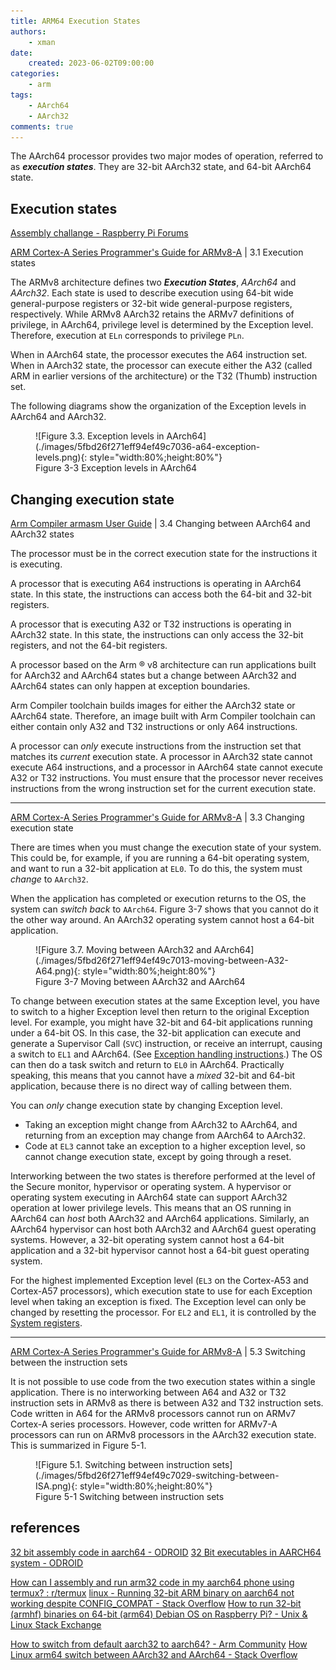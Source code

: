 ```yaml
---
title: ARM64 Execution States
authors:
    - xman
date:
    created: 2023-06-02T09:00:00
categories:
    - arm
tags:
    - AArch64
    - AArch32
comments: true
---
```


The AArch64 processor provides two major modes of operation, referred to as ***execution states***. They are 32-bit AArch32 state, and 64-bit AArch64 state.

<!-- more -->

## Execution states

[Assembly challange - Raspberry Pi Forums](https://forums.raspberrypi.com/viewtopic.php?t=228003)

[ARM Cortex-A Series Programmer's Guide for ARMv8-A](https://developer.arm.com/documentation/den0024/a/An-Introduction-to-the-ARMv8-Instruction-Sets) | 3.1 Execution states

The ARMv8 architecture defines two ***Execution States***, *AArch64* and *AArch32*. Each state is used to describe execution using 64-bit wide general-purpose registers or 32-bit wide general-purpose registers, respectively. While ARMv8 AArch32 retains the ARMv7 definitions of privilege, in AArch64, privilege level is determined by the Exception level. Therefore, execution at `ELn` corresponds to privilege `PLn`.

When in AArch64 state, the processor executes the A64 instruction set. When in AArch32 state, the processor can execute either the A32 (called ARM in earlier versions of the architecture) or the T32 (Thumb) instruction set.

The following diagrams show the organization of the Exception levels in AArch64 and AArch32.

<figure markdown="span">
    <!-- https://documentation-service.arm.com/static/5fbd26f271eff94ef49c7036 -->
    ![Figure 3.3. Exception levels in AArch64](./images/5fbd26f271eff94ef49c7036-a64-exception-levels.png){: style="width:80%;height:80%"}
    <figcaption>Figure 3-3 Exception levels in AArch64</figcaption>
</figure>

## Changing execution state

[Arm Compiler armasm User Guide](https://developer.arm.com/documentation/dui0801/latest) | 3.4 Changing between AArch64 and AArch32 states

The processor must be in the correct execution state for the instructions it is executing.

A processor that is executing A64 instructions is operating in AArch64 state. In this state, the instructions can access both the 64-bit and 32-bit registers.

A processor that is executing A32 or T32 instructions is operating in AArch32 state. In this state, the instructions can only access the 32-bit registers, and not the 64-bit registers.

A processor based on the Arm ® v8 architecture can run applications built for AArch32 and AArch64 states but a change between AArch32 and AArch64 states can only happen at exception boundaries.

Arm Compiler toolchain builds images for either the AArch32 state or AArch64 state. Therefore, an image built with Arm Compiler toolchain can either contain only A32 and T32 instructions or only A64 instructions.

A processor can *only* execute instructions from the instruction set that matches its *current* execution state. A processor in AArch32 state cannot execute A64 instructions, and a processor in AArch64 state cannot execute A32 or T32 instructions. You must ensure that the processor never receives instructions from the wrong instruction set for the current execution state.

---

[ARM Cortex-A Series Programmer's Guide for ARMv8-A](https://developer.arm.com/documentation/den0024/a/An-Introduction-to-the-ARMv8-Instruction-Sets) | 3.3 Changing execution state

There are times when you must change the execution state of your system. This could be, for example, if you are running a 64-bit operating system, and want to run a 32-bit application at `EL0`. To do this, the system must *change* to `AArch32`.

When the application has completed or execution returns to the OS, the system can *switch back* to `AArch64`. Figure 3-7 shows that you cannot do it the other way around. An AArch32 operating system cannot host a 64-bit application.

<figure markdown="span">
    <!-- https://documentation-service.arm.com/static/5fbd26f271eff94ef49c7013 -->
    ![Figure 3.7. Moving between AArch32 and AArch64](./images/5fbd26f271eff94ef49c7013-moving-between-A32-A64.png){: style="width:80%;height:80%"}
    <figcaption>Figure 3-7 Moving between AArch32 and AArch64</figcaption>
</figure>

To change between execution states at the same Exception level, you have to switch to a higher Exception level then return to the original Exception level. For example, you might have 32-bit and 64-bit applications running under a 64-bit OS. In this case, the 32-bit application can execute and generate a Supervisor Call (`SVC`) instruction, or receive an interrupt, causing a switch to `EL1` and AArch64. (See [Exception handling instructions](https://developer.arm.com/documentation/den0024/a/The-A64-instruction-set/System-control-and-other-instructions/Exception-handling-instructions?lang=en).) The OS can then do a task switch and return to `EL0` in AArch64. Practically speaking, this means that you cannot have a *mixed* 32-bit and 64-bit application, because there is no direct way of calling between them.

You can *only* change execution state by changing Exception level.

- Taking an exception might change from AArch32 to AArch64, and returning from an exception may change from AArch64 to AArch32.
- Code at `EL3` cannot take an exception to a higher exception level, so cannot change execution state, except by going through a reset.

Interworking between the two states is therefore performed at the level of the Secure monitor, hypervisor or operating system. A hypervisor or operating system executing in AArch64 state can support AArch32 operation at lower privilege levels. This means that an OS running in AArch64 can *host* both AArch32 and AArch64 applications. Similarly, an AArch64 hypervisor can host both AArch32 and AArch64 guest operating systems. However, a 32-bit operating system cannot host a 64-bit application and a 32-bit hypervisor cannot host a 64-bit guest operating system.

For the highest implemented Exception level (`EL3` on the Cortex-A53 and Cortex-A57 processors), which execution state to use for each Exception level when taking an exception is fixed. The Exception level can only be changed by resetting the processor. For `EL2` and `EL1`, it is controlled by the [System registers](https://developer.arm.com/documentation/den0024/a/ARMv8-Registers/System-registers?lang=en).

---

[ARM Cortex-A Series Programmer's Guide for ARMv8-A](https://developer.arm.com/documentation/den0024/a/An-Introduction-to-the-ARMv8-Instruction-Sets) | 5.3 Switching between the instruction sets

It is not possible to use code from the two execution states within a single application. There is no interworking between A64 and A32 or T32 instruction sets in ARMv8 as there is between A32 and T32 instruction sets. Code written in A64 for the ARMv8 processors cannot run on ARMv7 Cortex-A series processors. However, code written for ARMv7-A processors can run on ARMv8 processors in the AArch32 execution state. This is summarized in Figure 5-1.

<figure markdown="span">
    <!-- https://documentation-service.arm.com/static/5fbd26f271eff94ef49c7029 -->
    ![Figure 5.1. Switching between instruction sets](./images/5fbd26f271eff94ef49c7029-switching-between-ISA.png){: style="width:80%;height:80%"}
    <figcaption>Figure 5-1 Switching between instruction sets</figcaption>
</figure>

## references

[32 bit assembly code in aarch64 - ODROID](https://forum.odroid.com/viewtopic.php?t=20203)
[32 Bit executables in AARCH64 system - ODROID](https://forum.odroid.com/viewtopic.php?t=18806)

[How can I assembly and run arm32 code in my aarch64 phone using termux? : r/termux](https://www.reddit.com/r/termux/comments/g7tzlj/how_can_i_assembly_and_run_arm32_code_in_my/)
[linux - Running 32-bit ARM binary on aarch64 not working despite CONFIG_COMPAT - Stack Overflow](https://stackoverflow.com/questions/59379848/running-32-bit-arm-binary-on-aarch64-not-working-despite-config-compat)
[How to run 32-bit (armhf) binaries on 64-bit (arm64) Debian OS on Raspberry Pi? - Unix & Linux Stack Exchange](https://unix.stackexchange.com/questions/625576/how-to-run-32-bit-armhf-binaries-on-64-bit-arm64-debian-os-on-raspberry-pi)

[How to switch from default aarch32 to aarch64? - Arm Community](https://community.arm.com/support-forums/f/architectures-and-processors-forum/53344/how-to-switch-from-default-aarch32-to-aarch64)
[How Linux arm64 switch between AArch32 and AArch64 - Stack Overflow](https://stackoverflow.com/questions/60220759/how-linux-arm64-switch-between-aarch32-and-aarch64)
